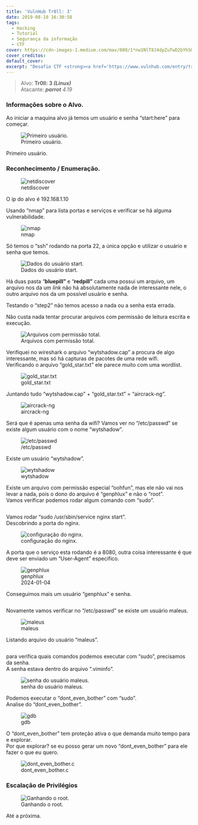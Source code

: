 ```yaml
---
title: 'VulnHub Tr0ll: 3'
date: 2019-08-10 16:30:58
tags: 
  - Hacking
  - Tutorial
  - Segurança da informação
  - CTF
cover: https://cdn-images-1.medium.com/max/800/1*nw1NlT8J4dpZuTwD2bYh5Q.png
cover_creditos: 
default_cover:
excerpt: "Desafio CTF <strong><a href='https://www.vulnhub.com/entry/tr0ll-3,340/'>VulnHub Tr0ll: 3</a></strong> Realizado para aprendizado sobre conceitos de segurança da informação."
---
```


> Alvo: **Tr0ll: 3 _(Linux)_**  
> Atacante: **_parrot_** _4.19_

### Informações sobre o Alvo.

Ao iniciar a maquina alvo já temos um usuário e senha “start:here” para começar.

<figure class="image">
  <img src="https://cdn-images-1.medium.com/max/800/1*ig8GTuPcF7dWygjDqq0dvw.png" alt="Primeiro usuário.">
  <figcaption>Primeiro usuário.</figcaption>
</figure>

Primeiro usuário.

### Reconhecimento / Enumeração.

<figure class="image">
  <img src="https://cdn-images-1.medium.com/max/800/1*W_SPImwuB-SE-N4rkAXa8g.png" alt="netdiscover">
  <figcaption>netdiscover</figcaption>
</figure>


O ip do alvo é 192.168.1.10

Usando “nmap” para lista portas e serviços e verificar se há alguma vulnerabilidade.

<figure class="image">
  <img src="https://cdn-images-1.medium.com/max/800/1*nw1NlT8J4dpZuTwD2bYh5Q.png" alt="nmap">
  <figcaption>nmap</figcaption>
</figure>



Só temos o “ssh” rodando na porta 22, a única opção e utilizar o usuário e senha que temos.

<figure class="image">
  <img src="https://cdn-images-1.medium.com/max/800/1*oMMyeZGl0JIXw46FnYjJnw.png" alt="Dados do usuário start.">
  <figcaption>Dados do usuário start.</figcaption>
</figure>


Há duas pasta “**bluepill”** e “**redpill”** cada uma possui um arquivo, um arquivo nos da um _link_ não há absolutamente nada de interessante nele, o outro arquivo nos da um possível usuário e senha.

Testando o “step2” não temos acesso a nada ou a senha esta errada.

Não custa nada tentar procurar arquivos com permissão de leitura escrita e execução.

<figure class="image">
  <img src="https://cdn-images-1.medium.com/max/800/1*4-J9ApRFZ8d0SdFwbxp-rw.png" alt="Arquivos com permissão total.">
  <figcaption>Arquivos com permissão total.</figcaption>
</figure>


Verifiquei no wireshark o arquivo “wytshadow.cap” a procura de algo interessante, mas só há capturas de pacotes de uma rede wifi.  
Verificando o arquivo “gold\_star.txt” ele parece muito com uma wordlist.

<figure class="image">
  <img src="https://cdn-images-1.medium.com/max/800/1*iZd9S3rh9_CBuS3go0pwFw.png" alt="gold_star.txt">
  <figcaption>gold_star.txt</figcaption>
</figure>

Juntando tudo “wytshadow.cap” + “gold\_star.txt” = “aircrack-ng”.


<figure class="image">
  <img src="https://cdn-images-1.medium.com/max/800/1*Xqk50w1DMm1prH1mkQs-DQ.png" alt="aircrack-ng">
  <figcaption>aircrack-ng</figcaption>
</figure>



Será que é apenas uma senha da wifi? Vamos ver no “/etc/passwd” se existe algum usuário com o nome “wytshadow”.


<figure class="image">
  <img src="https://cdn-images-1.medium.com/max/800/1*dKxRuNLYq8FIoTBvoXpMOQ.png" alt="/etc/passwd">
  <figcaption>/etc/passwd</figcaption>
</figure>

Existe um usuário “wytshadow”.

<figure class="image">
  <img src="https://cdn-images-1.medium.com/max/800/1*BE2CV3CrpT6aqaxtm0xM7g.png" alt="wytshadow">
  <figcaption>wytshadow</figcaption>
</figure>



Existe um arquivo com permissão especial “oohfun”, mas ele não vai nos levar a nada, pois o dono do arquivo é “genphlux” e não o “root”.  
Vamos verificar podemos rodar algum comando com “sudo”.


<figure class="image">
  <img src="https://cdn-images-1.medium.com/max/800/1*JcZTZNeekaN2BILj01VCJw.png" alt="">
  <figcaption></figcaption>
</figure>

Vamos rodar “sudo /usr/sbin/service nginx start”.  
Descobrindo a porta do nginx.


<figure class="image">
  <img src="https://cdn-images-1.medium.com/max/800/1*8trrBvN9meZD7SVoTqXM_g.png" alt="configuração do nginx.">
  <figcaption>configuração do nginx.</figcaption>
</figure>



A porta que o serviço esta rodando é a 8080, outra coisa interessante é que deve ser enviado um “User-Agent” especifico.


<figure class="image">
  <img src="https://cdn-images-1.medium.com/max/800/1*wmLqFCPX9MZWzbWhMvxfYA.png" alt="genphlux">
  <figcaption>genphlux</figcaption>2024-01-04
</figure>

Conseguimos mais um usuário “genphlux” e senha.


<figure class="image">
  <img src="https://cdn-images-1.medium.com/max/800/1*k5plpQHgLNNfShbQDSkalw.png" alt="">
  <figcaption></figcaption>
</figure>

Novamente vamos verificar no “/etc/passwd” se existe um usuário maleus.


<figure class="image">
  <img src="https://cdn-images-1.medium.com/max/800/1*OS0tUrY3U8wN7g6LM85c4g.png" alt="maleus">
  <figcaption>maleus</figcaption>
</figure>



Listando arquivo do usuário “maleus”.


<figure class="image">
  <img src="https://cdn-images-1.medium.com/max/800/1*CkXyvMGfH3WhZQjGQnNNfQ.png" alt="">
  <figcaption></figcaption>
</figure>

para verifica quais comandos podemos executar com “sudo”, precisamos da senha.  
A senha estava dentro do arquivo “.viminfo”.


<figure class="image">
  <img src="https://cdn-images-1.medium.com/max/800/1*cBigw6VBAKGne0Q2DIwcMg.png" alt="senha do usuário maleus.">
  <figcaption>senha do usuário maleus.</figcaption>
</figure>



Podemos executar o “dont\_even\_bother” com “sudo”.  
Analise do “dont\_even\_bother”.

<figure class="image">
  <img src="https://cdn-images-1.medium.com/max/800/1*W8vNfzaOf5NyfXa7cySVtg.png" alt="gdb">
  <figcaption>gdb</figcaption>
</figure>


O “dont\_even\_bother” tem proteção ativa o que demanda muito tempo para e explorar.  
Por que explorar? se eu posso gerar um novo “dont\_even\_bother” para ele fazer o que eu quero.


<figure class="image">
  <img src="https://cdn-images-1.medium.com/max/800/1*bby4zMfWu6x5Pb1d5MXwnQ.png" alt="dont_even_bother.c">
  <figcaption>dont_even_bother.c</figcaption>
</figure>

### Escalação de Privilégios

<figure class="image">
  <img src="https://cdn-images-1.medium.com/max/800/1*wrZ51NuLfJQ_hH9VqwQnbg.png" alt="Ganhando o root.">
  <figcaption>Ganhando o root.</figcaption>
</figure>



Até a próxima.